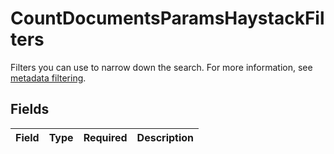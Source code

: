 # CountDocumentsParamsHaystackFilters

Filters you can use to narrow down the search. For more information, see [metadata filtering](https://docs.haystack.deepset.ai/docs/metadata-filtering).


## Fields

| Field       | Type        | Required    | Description |
| ----------- | ----------- | ----------- | ----------- |